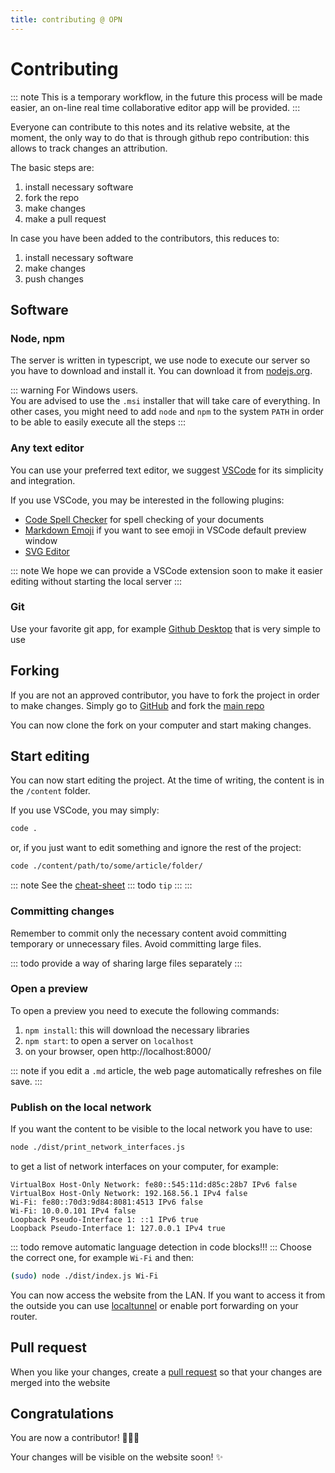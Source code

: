 ```yaml
---
title: contributing @ OPN
---
```


<!-- see live @ http://openphysicsnotes.org/contributing.md -->
<!-- TODO change with https when available -->

# Contributing

::: note
This is a temporary workflow, in the future this process will be made easier, an on-line real time collaborative editor app will be provided.
:::

Everyone can contribute to this notes and its relative website, at the moment, the only way to do that is through github repo contribution: this allows to track changes an attribution.

The basic steps are:
1. install necessary software
1. fork the repo
1. make changes
1. make a pull request

In case you have been added to the contributors, this reduces to:
1. install necessary software
1. make changes
1. push changes

## Software

### Node, npm

The server is written in typescript, we use node to execute our server so you have to download and install it.
You can download it from [nodejs.org](https://nodejs.org/it/download/).

::: warning
For Windows users.  
You are advised to use the `.msi` installer that will take care of everything. In other cases, you might need to add `node` and `npm` to the system `PATH` in order to be able to easily execute all the steps
:::

### Any text editor

You can use your preferred text editor, we suggest [VSCode](https://code.visualstudio.com/) for its simplicity and integration.

If you use VSCode, you may be interested in the following plugins:
 - [Code Spell Checker](https://marketplace.visualstudio.com/items?itemName=streetsidesoftware.code-spell-checker) for spell checking of your documents
 - [Markdown Emoji](https://marketplace.visualstudio.com/items?itemName=bierner.markdown-emoji) if you want to see emoji in VSCode default preview window
 - [SVG Editor](https://marketplace.visualstudio.com/items?itemName=henoc.svgeditor)

::: note
We hope we can provide a VSCode extension soon to make it easier editing without starting the local server
:::

### Git

Use your favorite git app, for example [Github Desktop](https://desktop.github.com/) that is very simple to use

## Forking

If you are not an approved contributor, you have to fork the project in order to make changes. Simply go to [GitHub](https://github.com/) and fork the [main repo](https://github.com/OpenPhysicsNotes/openphysicsnotes)

You can now clone the fork on your computer and start making changes.

## Start editing

You can now start editing the project. At the time of writing, the content is in the `/content` folder.

If you use VSCode, you may simply:
```sh
code .
```
or, if you just want to edit something and ignore the rest of the project:
```sh
code ./content/path/to/some/article/folder/
```

::: note
See the [cheat-sheet](/cheatsheet/)
::: todo
`tip`
:::
:::

### Committing changes

Remember to commit only the necessary content avoid committing temporary or unnecessary files.
Avoid committing large files.

::: todo
provide a way of sharing large files separately
:::

### Open a preview

To open a preview you need to execute the following commands:
 1. `npm install`: this will download the necessary libraries
 1. `npm start`: to open a server on `localhost`
 1. on your browser, open http://localhost:8000/

::: note
if you edit a `.md` article, the web page automatically refreshes on file save.
:::

### Publish on the local network

If you want the content to be visible to the local network you have to use:
```sh
node ./dist/print_network_interfaces.js
```
to get a list of network interfaces on your computer, for example:
```
VirtualBox Host-Only Network: fe80::545:11d:d85c:28b7 IPv6 false
VirtualBox Host-Only Network: 192.168.56.1 IPv4 false
Wi-Fi: fe80::70d3:9d84:8081:4513 IPv6 false
Wi-Fi: 10.0.0.101 IPv4 false
Loopback Pseudo-Interface 1: ::1 IPv6 true
Loopback Pseudo-Interface 1: 127.0.0.1 IPv4 true
```
::: todo
remove automatic language detection in code blocks!!!
:::
Choose the correct one, for example `Wi-Fi` and then:
```sh
(sudo) node ./dist/index.js Wi-Fi
```

You can now access the website from the LAN. If you want to access it from the outside you can use [localtunnel](https://github.com/localtunnel/localtunnel) or enable port forwarding on your router.

## Pull request

When you like your changes, create a [pull request](https://docs.github.com/en/pull-requests/collaborating-with-pull-requests/proposing-changes-to-your-work-with-pull-requests/creating-a-pull-request) so that your changes are merged into the website

## Congratulations

You are now a contributor! :tada::tada::tada:

Your changes will be visible on the website soon! :sparkles:
